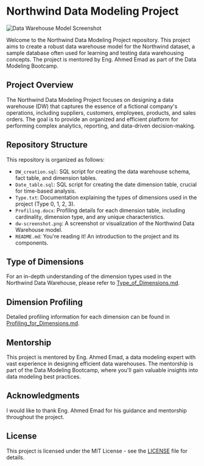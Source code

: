 # Northwind Data Modeling Project

![Data Warehouse Model Screenshot](dw.png)

Welcome to the Northwind Data Modeling Project repository. This project aims to create a robust data warehouse model for the Northwind dataset, a sample database often used for learning and testing data warehousing concepts. The project is mentored by Eng. Ahmed Emad as part of the Data Modeling Bootcamp.

## Project Overview

The Northwind Data Modeling Project focuses on designing a data warehouse (DW) that captures the essence of a fictional company's operations, including suppliers, customers, employees, products, and sales orders. The goal is to provide an organized and efficient platform for performing complex analytics, reporting, and data-driven decision-making.

## Repository Structure

This repository is organized as follows:

- `DW_creation.sql`: SQL script for creating the data warehouse schema, fact table, and dimension tables.
- `Date_table.sql`: SQL script for creating the date dimension table, crucial for time-based analysis.
- `Type.txt`: Documentation explaining the types of dimensions used in the project (Type 0, 1, 2, 3).
- `Profiling.docx`: Profiling details for each dimension table, including cardinality, dimension type, and any unique characteristics.
- `dw-screenshot.png`: A screenshot or visualization of the Northwind Data Warehouse model.
- `README.md`: You're reading it! An introduction to the project and its components.

## Type of Dimensions

For an in-depth understanding of the dimension types used in the Northwind Data Warehouse, please refer to [Type_of_Dimensions.md](Types.txt).

## Dimension Profiling

Detailed profiling information for each dimension can be found in [Profiling_for_Dimensions.md](Profiling.docx).

## Mentorship

This project is mentored by Eng. Ahmed Emad, a data modeling expert with vast experience in designing efficient data warehouses. The mentorship is part of the Data Modeling Bootcamp, where you'll gain valuable insights into data modeling best practices.

## Acknowledgments

I would like to thank Eng. Ahmed Emad for his guidance and mentorship throughout the project.

## License

This project is licensed under the MIT License - see the [LICENSE](LICENSE) file for details.

